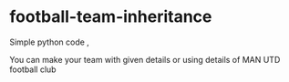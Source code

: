 # football-team-inheritance
Simple python code ,

You can make your team with given details or using details of MAN UTD football club

